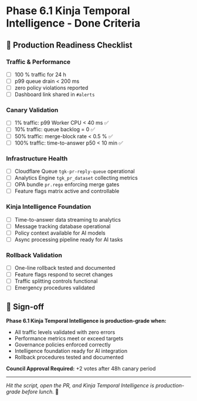 # Phase 6.1 Kinja Temporal Intelligence - Done Criteria

## 🎯 Production Readiness Checklist

### Traffic & Performance
- [ ] 100 % traffic for 24 h  
- [ ] p99 queue drain < 200 ms  
- [ ] zero policy violations reported  
- [ ] Dashboard link shared in `#alerts` 

### Canary Validation
- [ ] 1% traffic: p99 Worker CPU < 40 ms ✅
- [ ] 10% traffic: queue backlog = 0 ✅  
- [ ] 50% traffic: merge-block rate < 0.5 % ✅
- [ ] 100% traffic: time-to-answer p50 < 10 min ✅

### Infrastructure Health
- [ ] Cloudflare Queue `tgk-pr-reply-queue` operational
- [ ] Analytics Engine `tgk_pr_dataset` collecting metrics
- [ ] OPA bundle `pr.rego` enforcing merge gates
- [ ] Feature flags matrix active and controllable

### Kinja Intelligence Foundation
- [ ] Time-to-answer data streaming to analytics
- [ ] Message tracking database operational
- [ ] Policy context available for AI models
- [ ] Async processing pipeline ready for AI tasks

### Rollback Validation
- [ ] One-line rollback tested and documented
- [ ] Feature flags respond to secret changes
- [ ] Traffic splitting controls functional
- [ ] Emergency procedures validated

## 🚀 Sign-off

**Phase 6.1 Kinja Temporal Intelligence is production-grade when:**
- All traffic levels validated with zero errors
- Performance metrics meet or exceed targets  
- Governance policies enforced correctly
- Intelligence foundation ready for AI integration
- Rollback procedures tested and documented

**Council Approval Required:** +2 votes after 48h canary period

---

*Hit the script, open the PR, and Kinja Temporal Intelligence is production-grade before lunch.* 🚀

